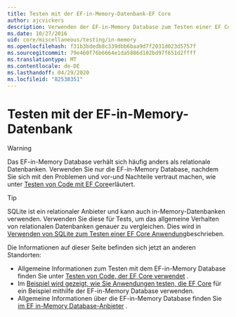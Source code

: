 ```yaml
---
title: Testen mit der EF-in-Memory-Datenbank-EF Core
author: ajcvickers
description: Verwenden der EF-in-Memory Database zum Testen einer EF Core-Anwendung
ms.date: 10/27/2016
uid: core/miscellaneous/testing/in-memory
ms.openlocfilehash: f31b3bdedb8c339dbb6baa9d7f2031d023d5757f
ms.sourcegitcommit: 79e460f76b6664e1da5886d102bd97f651d2ffff
ms.translationtype: MT
ms.contentlocale: de-DE
ms.lasthandoff: 04/29/2020
ms.locfileid: "82538351"
---
```

# <a name="testing-with-the-ef-in-memory-database"></a>Testen mit der EF-in-Memory-Datenbank

> [!WARNING]
> Das EF-in-Memory Database verhält sich häufig anders als relationale Datenbanken.
> Verwenden Sie nur die EF-in-Memory Database, nachdem Sie sich mit den Problemen und vor-und Nachteile vertraut machen, wie unter [Testen von Code mit EF Core](xref:core/miscellaneous/testing/index)erläutert.  

> [!TIP]
> SQLite ist ein relationaler Anbieter und kann auch in-Memory-Datenbanken verwenden.
> Verwenden Sie diese für Tests, um das allgemeine Verhalten von relationalen Datenbanken genauer zu vergleichen.
> Dies wird in [Verwenden von SQLite zum Testen einer EF Core Anwendung](xref:core/miscellaneous/testing/sqlite)beschrieben.   

Die Informationen auf dieser Seite befinden sich jetzt an anderen Standorten:
* Allgemeine Informationen zum Testen mit dem EF-in-Memory Database finden Sie unter [Testen von Code, der EF Core verwendet](xref:core/miscellaneous/testing/index) .
* Im [Beispiel wird gezeigt, wie Sie Anwendungen testen, die EF Core](xref:core/miscellaneous/testing/testing-sample) für ein Beispiel mithilfe der EF-in-Memory Database verwenden.
* Allgemeine Informationen über die EF-in-Memory Database finden Sie [im EF in-Memory Database-Anbieter](xref:core/providers/in-memory/index) .
